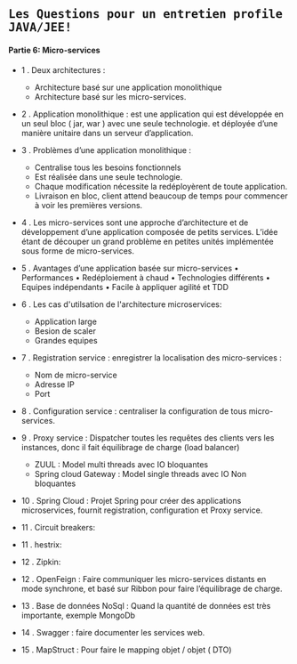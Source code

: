 ## <samp>Les Questions pour un entretien profile JAVA/JEE!</samp>

#### Partie 6: Micro-services

- 1 .	Deux architectures :
  *  Architecture basé sur une application monolithique 
  *  Architecture basé sur les micro-services.

- 2 .	Application monolithique : est une application qui est développée en un seul bloc ( jar, war )  avec une seule technologie. et déployée d’une manière unitaire dans un serveur d’application.

- 3 .	Problèmes d’une application monolithique : 
  *  Centralise tous les besoins fonctionnels
  *  Est réalisée dans une seule technologie. 
  *  Chaque modification nécessite la redéployèrent de toute application.
  *  Livraison en bloc, client attend beaucoup de temps pour commencer à voir les premières versions.

- 4 .	Les micro-services sont une approche d’architecture et de développement d’une application composée de petits services. L’idée étant de découper un grand problème en petites unités implémentée sous forme de micro-services.

- 5 .	Avantages d’une application basée sur micro-services
•	Performances
•	Redéploiement à chaud
•	Technologies différents
•	Equipes indépendants
•	Facile à appliquer agilité et TDD

- 6 . Les cas d'utilsation de l'architecture microservices: 
  *  Application large
  *  Besion de scaler
  *  Grandes equipes

- 7 .	Registration service : enregistrer la localisation des micro-services :
  *  Nom de micro-service
  *  Adresse IP
  *  Port

- 8 .	Configuration service : centraliser la configuration de tous micro-services.

- 9 .	Proxy service : Dispatcher toutes les requêtes des clients vers les instances, donc il fait équilibrage de charge (load balancer)
  *  ZUUL : Model multi threads avec IO bloquantes
  *  Spring cloud Gateway : Model single threads avec IO Non bloquantes

- 10 .	Spring Cloud : Projet Spring pour créer des applications microservices, fournit registration, configuration et Proxy service.

- 11 . Circuit breakers:

- 11 . hestrix:

- 12 . Zipkin: 

- 12 .	OpenFeign : Faire communiquer les micro-services distants en mode synchrone, et basé sur Ribbon pour faire l’équilibrage de charge.

- 13 .	Base de données NoSql : Quand la quantité de données est très importante, exemple MongoDb

- 14 .	Swagger : faire documenter les services web.

- 15 .	MapStruct : Pour faire le mapping objet / objet ( DTO)
